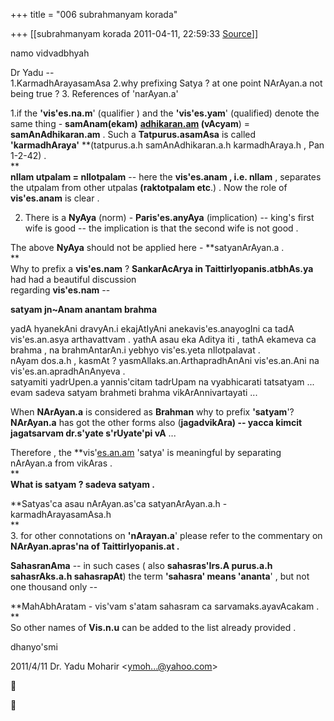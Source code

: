 +++
title = "006 subrahmanyam korada"

+++
[[subrahmanyam korada	2011-04-11, 22:59:33 [Source](https://groups.google.com/g/bvparishat/c/-Ycnqu85W7w)]]



namo vidvadbhyah  
  
Dr Yadu --  
1.KarmadhArayasamAsa 2.why prefixing Satya ? at one point NArAyan.a not being true ? 3. References of 'narAyan.a'  
  
1.if the **'vis'es.na.m**' (qualifier ) and the **'vis'es.yam**' (qualified) denote the same thing - **samAnam(ekam)**
**[adhikaran.am](http://adhikaran.am) (vAcyam**) = **samAnAdhikaran.am** . Such a **Tatpurus.asamAsa** is called **'karmadhAraya'** **(tatpurus.a.h samAnAdhikaran.a.h karmadhAraya.h , Pan 1-2-42) .  
**  
**nIlam utpalam = nIlotpalam** -- here the **vis'es.anam , i.e. nIlam** , separates the utpalam from other utpalas **(raktotpalam etc**.) . Now the role of **vis'es.anam** is clear .  
  
2. There is a **NyAya** (norm) - **Paris'es.anyAya** (implication) -- king's first wife is good -- the implication is that the second wife is not good .  
  
The above **NyAya** should not be applied here - **satyanArAyan.a .  
**  
Why to prefix a **vis'es.nam** ? **SankarAcArya in TaittirIyopanis.atbhAs.ya** had had a beautiful discussion  
regarding **vis'es.nam** --  
  
**satyam jn\~Anam anantam brahma**  
  
yadA hyanekAni dravyAn.i ekajAtIyAni anekavis'es.anayogIni ca tadA vis'es.an.asya arthavattvam . yathA asau eka Aditya iti , tathA ekameva ca brahma , na brahmAntarAn.i yebhyo vis'es.yeta nIlotpalavat .  
nAyam dos.a.h , kasmAt ? yasmAllaks.an.ArthapradhAnAni vis'es.an.Ani na vis'es.an.apradhAnAnyeva .  
satyamiti yadrUpen.a yannis'citam tadrUpam na vyabhicarati tatsatyam ... evam sadeva satyam brahmeti brahma vikArAnnivartayati ...  
  
When **NArAyan.a** is considered as **Brahman** why to prefix **'satyam**'? **NArAyan.a** has got the other forms also (**jagadvikAra) -- yacca kimcit jagatsarvam dr.s'yate s'rUyate'pi vA** ...  
  
Therefore , the **vis'[es.an.am](http://es.an.am) 'satya' is meaningful
by separating nArAyan.a from vikAras .  
**  
**What is satyam ? sadeva satyam .**  
  
**Satyas'ca asau nArAyan.as'ca satyanArAyan.a.h - karmadhArayasamAsa.h  
**  
3. for other connotations on **'nArayan.a**' please refer to the commentary on **NArAyan.apras'na of TaittirIyopanis.at .**  
  
  
**SahasranAma** -- in such cases ( also **sahasras'Irs.A purus.a.h
sahasrAks.a.h sahasrapAt**) the term **'sahasra' means 'ananta**' , but not one thousand only --  
  
**MahAbhAratam - vis'vam s'atam sahasram ca sarvamaks.ayavAcakam .  
**  
So other names of **Vis.n.u** can be added to the list already provided .  
  
dhanyo'smi  
  
  
  
  
  

2011/4/11 Dr. Yadu Moharir \<[ymoh...@yahoo.com]()\>





